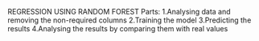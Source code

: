 REGRESSION USING RANDOM FOREST
Parts:
1.Analysing data and removing the non-required columns
2.Training the model
3.Predicting the results
4.Analysing the results by comparing them with real values